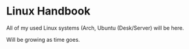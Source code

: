 #  Linux Handbook
All of my used Linux systems (Arch, Ubuntu (Desk/Server) will be here.

Will be growing as time goes.
